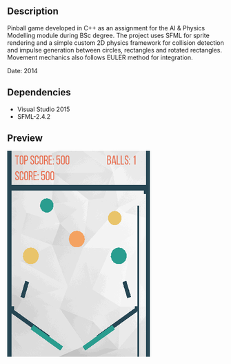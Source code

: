 ## Description 

Pinball game developed in C++ as an assignment for the AI &amp; Physics Modelling module during BSc degree. 
The project uses SFML for sprite rendering and a simple custom 2D physics framework for collision detection and impulse generation between circles, rectangles and rotated rectangles. Movement mechanics also follows EULER method for integration. 

Date: 2014


## Dependencies

- Visual Studio 2015
- SFML-2.4.2

## Preview 

![](resources/pinball.gif)


